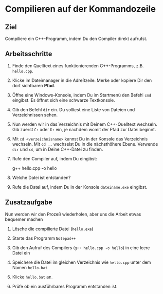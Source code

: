 
# Compilieren auf der Kommandozeile

## Ziel

Compiliere ein C++-Programm, indem Du den Compiler direkt aufrufst.

## Arbeitsschritte

1. Finde den Quelltext eines funktionierenden C++-Programms, z.B. `hello.cpp`.

2. Klicke im Dateimanager in die Adreßzeile. Merke oder kopiere Dir den dort sichtbaren **Pfad**.

2. Öffne eine Windows-Konsole, indem Du im Startmenü den Befehl `cmd` eingibst. Es öffnet sich eine schwarze Textkonsole.

3. Gib den Befehl `dir` ein. Du solltest eine Liste von Dateien und Verzeichnissen sehen.

4. Nun werden wir in das Verzeichnis mit Deinem C++-Quelltext wechseln. Gib zuerst `C:` oder `D:` ein, je nachdem womit der Pfad zur Datei beginnt.

5. Mit `cd <verzeichnisname>` kannst Du in der Konsole das Verzeichnis wechseln. Mit `cd ..` wechselst Du in die nächsthöhere Ebene. Verwende `dir` und `cd`, um in Deine C++-Datei zu finden.

6. Rufe den Compiler auf, indem Du eingibst:

    g++ hello.cpp -o hello

7. Welche Datei ist entstanden?

8. Rufe die Datei auf, indem Du in der Konsole `dateiname.exe` eingibst. 


## Zusatzaufgabe

Nun werden wir den Prozeß wiederholen, aber uns die Arbeit etwas bequemer machen

1. Lösche die compilierte Datei (`hello.exe`)

2. Starte das Programm `Notepad++`

3. Gib den Aufruf des Compilers (`g++ hello.cpp -o hello`) in eine leere Datei ein

4. Speichere die Datei im gleichen Verzeichnis wie `hello.cpp` unter dem Namen `hello.bat`

5. Klicke `hello.bat` an.

6. Prüfe ob ein ausführbares Programm entstanden ist.


